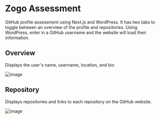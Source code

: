 # Zogo Assessment

GitHub profile assessment using Next.js and WordPress. It has two tabs to toggle between an overview of the profile and repositories. Using WordPress, enter in a GitHub username and the website will load their information.

## Overview
Displays the user's name, username, location, and bio

![image](https://user-images.githubusercontent.com/54366991/150934362-49cbac77-a396-4b38-abab-aad2213ad926.png)

## Repository
Displays repositories and links to each repository on the GitHub website.

![image](https://user-images.githubusercontent.com/54366991/150934558-5dcb76e0-927f-44aa-b7a8-5fa7c0fdf9e9.png)
